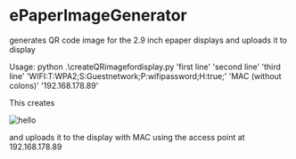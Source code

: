 # ePaperImageGenerator
generates QR code image for the 2.9 inch epaper displays and uploads it to display



Usage:
python .\createQRimagefordisplay.py  'first line' 'second line' 'third line' 'WIFI:T:WPA2;S:Guestnetwork;P:wifipassword;H:true;' 'MAC (without colons)' '192.168.178.89'

This creates 

![hello](https://github.com/J-o-h-n-M/ePaperImageGenerator/assets/8143724/af83f9b0-2661-4547-942d-09f608ebe686)

and uploads it to the display with MAC using the access point at 192.168.178.89